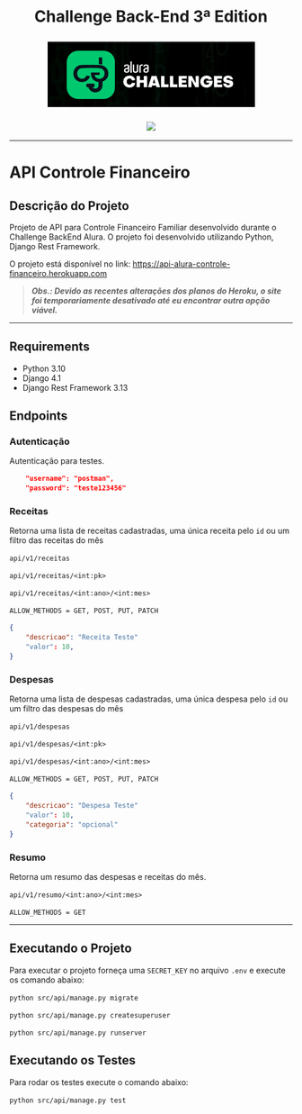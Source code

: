 <h1 align="center">
	<p align="center">Challenge Back-End 3ª Edition</p>
	<a href="https://www.alura.com.br/challenges/back-end-3"><img src="docs\img\challenges-logo.png" alt="Alura Challenges"></a>
</h1>

<div align="center" id="badges">
    <img src="https://img.shields.io/badge/STATUS-COMPLETED-green"/>
</div>

---

# API Controle Financeiro
## Descrição do Projeto
Projeto de API para Controle Financeiro Familiar desenvolvido durante o Challenge BackEnd Alura. O projeto foi desenvolvido utilizando Python, Django Rest Framework.

O projeto está disponível no link: https://api-alura-controle-financeiro.herokuapp.com
> ***Obs.: Devido as recentes alterações dos planos do Heroku, o site foi temporariamente desativado até eu encontrar outra opção viável.***

---

## Requirements
- Python 3.10
- Django 4.1
- Django Rest Framework 3.13

## Endpoints
### Autenticação
Autenticação para testes.
```json
    "username": "postman",
    "password": "teste123456"
```

### Receitas
Retorna uma lista de receitas cadastradas, uma única receita pelo `id` ou um filtro das receitas do mês

`api/v1/receitas`

`api/v1/receitas/<int:pk>`

`api/v1/receitas/<int:ano>/<int:mes>`

`ALLOW_METHODS = GET, POST, PUT, PATCH`
```json
{
    "descricao": "Receita Teste"
    "valor": 10,
}
```

### Despesas
Retorna uma lista de despesas cadastradas, uma única despesa pelo `id` ou um filtro das despesas do mês

`api/v1/despesas`

`api/v1/despesas/<int:pk>`

`api/v1/despesas/<int:ano>/<int:mes>`

`ALLOW_METHODS = GET, POST, PUT, PATCH`
```json
{
    "descricao": "Despesa Teste"
    "valor": 10,
    "categoria": "opcional"
}
```

### Resumo
Retorna um resumo das despesas e receitas do mês.

`api/v1/resumo/<int:ano>/<int:mes>`

`ALLOW_METHODS = GET`

---

## Executando o Projeto
Para executar o projeto forneça uma `SECRET_KEY` no arquivo `.env` e execute os comando abaixo:

`python src/api/manage.py migrate`

`python src/api/manage.py createsuperuser`

`python src/api/manage.py runserver`


## Executando os Testes
Para rodar os testes execute o comando abaixo:

`python src/api/manage.py test`
